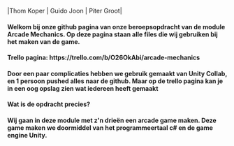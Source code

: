 |Thom Koper | Guido Joon | Piter Groot|
<h4> Welkom bij onze github pagina van onze beroepsopdracht van de module Arcade Mechanics. Op deze pagina staan alle files die wij gebruiken bij het maken van de game.</h4>
<h4> Trello pagina: https://trello.com/b/O26OkAbi/arcade-mechanics </h4>
<h4> Door een paar complicaties hebben we gebruik gemaakt van Unity Collab, en 1 persoon pushed alles naar de github. Maar op de trello pagina
kan je in een oog opslag zien wat iedereen heeft gemaakt</h4>
<h4> Wat is de opdracht precies? </h4>
<h4> Wij gaan in deze module met z'n drieën een arcade game maken. Deze game maken we doormiddel van het programmeertaal c# en de game engine Unity. </h4>
